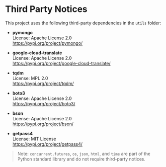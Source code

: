# Third Party Notices

This project uses the following third-party dependencies in the `utils` folder:

- **pymongo**  
  License: Apache License 2.0  
  https://pypi.org/project/pymongo/

- **google-cloud-translate**  
  License: Apache License 2.0  
  https://pypi.org/project/google-cloud-translate/

- **tqdm**  
  License: MPL 2.0  
  https://pypi.org/project/tqdm/

- **boto3**  
  License: Apache License 2.0  
  https://pypi.org/project/boto3/

- **bson**  
  License: Apache License 2.0  
  https://pypi.org/project/bson/

- **getpass4**  
  License: MIT License  
  https://pypi.org/project/getpass4/

> Note: `concurrent.futures`, `os`, `json`, `html`, and `time` are part of the Python standard library and do not require third-party notices.